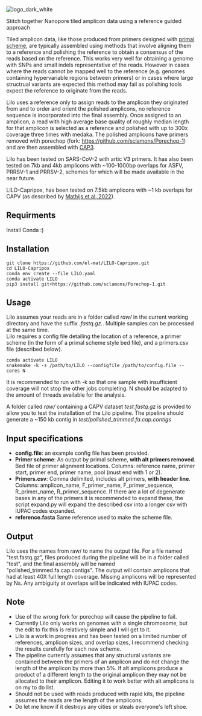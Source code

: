 ![logo_dark_white](https://user-images.githubusercontent.com/12270542/136858030-a9df2ec0-90af-472e-91f5-b7a224dd7289.png)


Stitch together Nanopore tiled amplicon data using a reference guided approach

Tiled amplicon data, like those produced from primers designed with [primal scheme](https://github.com/aresti/primalscheme), are typically assembled using methods that involve aligning them to a reference and polishing the reference to obtain a consensus of the reads based on the reference. This works very well for obtaining a genome with SNPs and small indels representative of the reads. However in cases where the reads cannot be mapped well to the reference (e.g. genomes containing hypervariable regions between primers) or in cases where large structrual variants are expected this method may fail as polishing tools expect the reference to originate from the reads.

Lilo uses a reference only to assign reads to the amplicon they originated from and to order and orient the polished amplicons, no reference sequence is incorporated into the final assembly. Once assigned to an amplicon, a read with high average base quality of roughly median length for that amplicon is selected as a reference and polished with up to 300x coverage three times with medaka. The polished amplicons have primers removed with porechop (fork: https://github.com/sclamons/Porechop-1) and are then assembled with [CAP3](https://faculty.sites.iastate.edu/xqhuang/cap3-and-pcap-sequence-and-genome-assembly-programs). 

Lilo has been tested on SARS-CoV-2 with artic V3 primers. It has also been tested on 7kb and 4kb amplicons with ~100-1000bp overlaps for ASFV, PRRSV-1 and PRRSV-2, schemes for which will be made available in the near future.

LILO-Capripox, has been tested on 7.5kb amplicons with ~1 kb overlaps for CAPV (as described by [Mathijs et al.,2022](https://www.sciencedirect.com/science/article/pii/S0166093422000118)).

## Requirments
Install Conda :)   

## Installation
```
git clone https://github.com/el-mat/LILO-Capripox.git
cd LILO-Capripox
conda env create --file LILO.yaml 
conda activate LILO
pip3 install git+https://github.com/sclamons/Porechop-1.git
```

## Usage
Lilo assumes your reads are in a folder called *raw/* in the current working directory and have the suffix *.fastq.gz.*. Multiple samples can be processed at the same time.  
Lilo requires a config file detailing the location of a reference, a primer scheme (in the form of a primal scheme style bed file), and a primers.csv file (described below).
```
conda activate LILO
snakemake -k -s /path/to/LILO --configfile /path/to/config.file --cores N
```
It is recommended to run with -k so that one sample with insufficient coverage will not stop the other jobs completing. N should be adapted to the amount of threads available for the analysis.

A folder called *raw/* containing a CAPV dataset *test.fastq.gz* is provided to allow you to test the installation of the Lilo pipeline. The pipeline should generate a ~150 kb contig in *test/polished_trimmed.fa.cap.contigs*

## Input specifications
* **config.file**: an example config file has been provided.  
* **Primer scheme**: As output by primal scheme, **with alt primers removed**. Bed file of primer alignment locations. Columns: reference name, primer start, primer end, primer name, pool (must end with 1 or 2).  
* **Primers.csv**: Comma delimited, includes alt primers, **with header line**. Columns: amplicon_name, F_primer_name, F_primer_sequence, R_primer_name, R_primer_sequence. If there are a lot of degenerate bases in any of the primers it is recommended to expand these, the script expand.py will expand the described csv into a longer csv with IUPAC codes expanded.
* **reference.fasta** Same reference used to make the scheme file.

## Output
Lilo uses the names from raw/ to name the output file. For a file named "test.fastq.gz", files produced during the pipeline will be in a folder called "test", and the final assembly will be named "polished_trimmed.fa.cap.contigs". The output will contain amplicons that had at least 40X full length coverage. Missing amplicons will be represented by Ns. Any ambiguity at overlaps will be indicated with IUPAC codes.

## Note
* Use of the wrong fork for porechop will cause the pipeline to fail.  
* Currently Lilo only works on genomes with a single chromosome, but the edit to fix this is relatively simple and I will get to it.
* Lilo is a work in progress and has been tested on a limited number of references, amplicon sizes, and overlap sizes, I recommend checking the results carefully for each new scheme.    
* The pipeline currently assumes that any structural variants are contained between the primers of an amplicon and do not change the length of the amplicon by more than 5%. If alt amplicons produce a product of a different length to the original amplicon they may not be allocated to their amplicon. Editing it to work better with alt amplicons is on my to do list.  
* Should not be used with reads produced with rapid kits, the pipeline assumes the reads are the length of the amplicons.
* Do let me know if it destroys any cities or steals everyone's left shoe.
